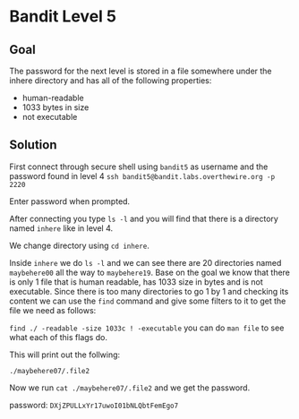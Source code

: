 # Bandit Level 5

## Goal
The password for the next level is stored in a file somewhere under the inhere directory and has all of the following properties:

- human-readable
- 1033 bytes in size
- not executable

## Solution
First connect through secure shell using `bandit5` as username and the password found in level 4
`ssh bandit5@bandit.labs.overthewire.org -p 2220`

Enter password when prompted.

After connecting you type `ls -l` and you will find that there is a directory named `inhere` like in level 4.

We change directory using `cd inhere`.

Inside `inhere` we do `ls -l` and we can see there are 20 directories named `maybehere00` all the way to `maybehere19`. Base on the goal we know that there is only 1 file that is human readable, has 1033 size in bytes and is not executable. Since there is too many directories to go 1 by 1 and checking its content we can use the `find` command and give some filters to it to get the file we need as follows: 

`find ./ -readable -size 1033c ! -executable` you can do `man file` to see what each of this flags do.

This will print out the follwing:

`./maybehere07/.file2`

 Now we run `cat ./maybehere07/.file2` and we get the password.

password: `DXjZPULLxYr17uwoI01bNLQbtFemEgo7`
